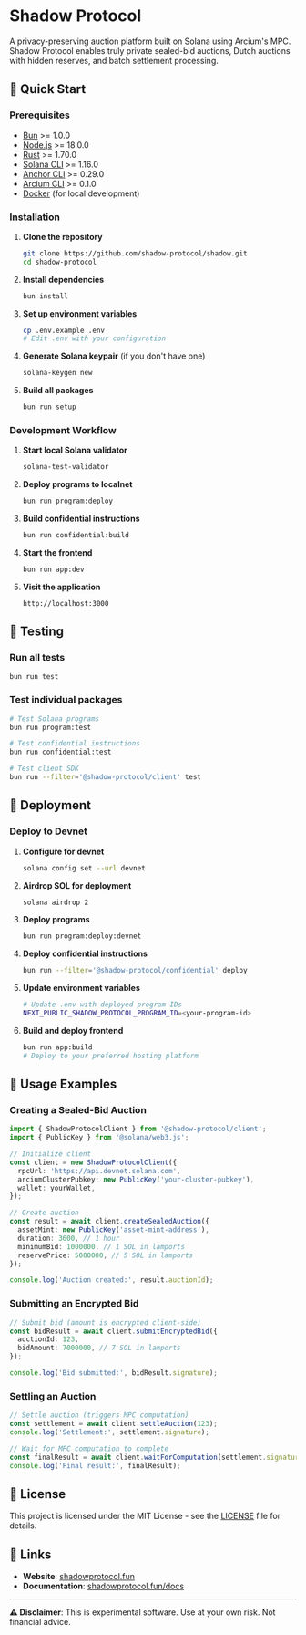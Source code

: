 # Shadow Protocol

A privacy-preserving auction platform built on Solana using Arcium's MPC. Shadow Protocol enables truly private sealed-bid auctions, Dutch auctions with hidden reserves, and batch settlement processing.


## 🚀 Quick Start

### Prerequisites

- [Bun](https://bun.sh/) >= 1.0.0
- [Node.js](https://nodejs.org/) >= 18.0.0
- [Rust](https://rustup.rs/) >= 1.70.0
- [Solana CLI](https://docs.solana.com/cli/install-solana-cli-tools) >= 1.16.0
- [Anchor CLI](https://www.anchor-lang.com/docs/installation) >= 0.29.0
- [Arcium CLI](https://docs.arcium.com/installation) >= 0.1.0
- [Docker](https://docs.docker.com/get-docker/) (for local development)

### Installation

1. **Clone the repository**
   ```bash
   git clone https://github.com/shadow-protocol/shadow.git
   cd shadow-protocol
   ```

2. **Install dependencies**
   ```bash
   bun install
   ```

3. **Set up environment variables**
   ```bash
   cp .env.example .env
   # Edit .env with your configuration
   ```

4. **Generate Solana keypair** (if you don't have one)
   ```bash
   solana-keygen new
   ```

5. **Build all packages**
   ```bash
   bun run setup
   ```

### Development Workflow

1. **Start local Solana validator**
   ```bash
   solana-test-validator
   ```

2. **Deploy programs to localnet**
   ```bash
   bun run program:deploy
   ```

3. **Build confidential instructions**
   ```bash
   bun run confidential:build
   ```

4. **Start the frontend**
   ```bash
   bun run app:dev
   ```

5. **Visit the application**
   ```
   http://localhost:3000
   ```

## 🧪 Testing

### Run all tests
```bash
bun run test
```

### Test individual packages
```bash
# Test Solana programs
bun run program:test

# Test confidential instructions
bun run confidential:test

# Test client SDK
bun run --filter='@shadow-protocol/client' test
```

## 🚢 Deployment

### Deploy to Devnet

1. **Configure for devnet**
   ```bash
   solana config set --url devnet
   ```

2. **Airdrop SOL for deployment**
   ```bash
   solana airdrop 2
   ```

3. **Deploy programs**
   ```bash
   bun run program:deploy:devnet
   ```

4. **Deploy confidential instructions**
   ```bash
   bun run --filter='@shadow-protocol/confidential' deploy
   ```

5. **Update environment variables**
   ```bash
   # Update .env with deployed program IDs
   NEXT_PUBLIC_SHADOW_PROTOCOL_PROGRAM_ID=<your-program-id>
   ```

6. **Build and deploy frontend**
   ```bash
   bun run app:build
   # Deploy to your preferred hosting platform
   ```

## 📖 Usage Examples

### Creating a Sealed-Bid Auction

```typescript
import { ShadowProtocolClient } from '@shadow-protocol/client';
import { PublicKey } from '@solana/web3.js';

// Initialize client
const client = new ShadowProtocolClient({
  rpcUrl: 'https://api.devnet.solana.com',
  arciumClusterPubkey: new PublicKey('your-cluster-pubkey'),
  wallet: yourWallet,
});

// Create auction
const result = await client.createSealedAuction({
  assetMint: new PublicKey('asset-mint-address'),
  duration: 3600, // 1 hour
  minimumBid: 1000000, // 1 SOL in lamports
  reservePrice: 5000000, // 5 SOL in lamports
});

console.log('Auction created:', result.auctionId);
```

### Submitting an Encrypted Bid

```typescript
// Submit bid (amount is encrypted client-side)
const bidResult = await client.submitEncryptedBid({
  auctionId: 123,
  bidAmount: 7000000, // 7 SOL in lamports
});

console.log('Bid submitted:', bidResult.signature);
```

### Settling an Auction

```typescript
// Settle auction (triggers MPC computation)
const settlement = await client.settleAuction(123);
console.log('Settlement:', settlement.signature);

// Wait for MPC computation to complete
const finalResult = await client.waitForComputation(settlement.signature);
console.log('Final result:', finalResult);
```

## 📄 License

This project is licensed under the MIT License - see the [LICENSE](./LICENSE) file for details.

## 🔗 Links

- **Website**: [shadowprotocol.fun](https://shadowprotocol.fun)
- **Documentation**: [shadowprotocol.fun/docs](https://shadowprotocol.fun/docs)

---

**⚠️ Disclaimer**: This is experimental software. Use at your own risk. Not financial advice.